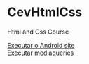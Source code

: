 # CevHtmlCss
 Html and Css Course


<a href='https://bbras81.github.io/CevHtmlCss/Exercicios/d10/index.html'>Executar o Android site </a> <br>
<a href='https://github.com/bbras81/CevHtmlCss/tree/main/modulo4/ex026/mq002/'>Executar mediaqueries</a>
